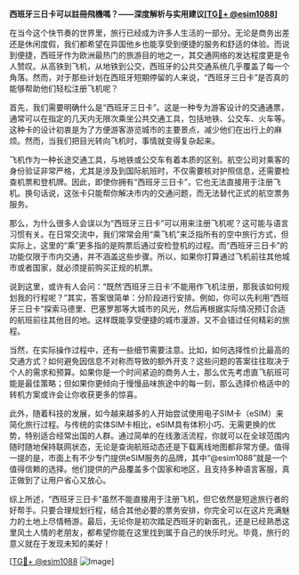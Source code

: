 **西班牙三日卡可以註冊飛機嗎？——深度解析与实用建议[[TG💪+ @esim1088](https://t.me/s/esim1088)]**

在当今这个快节奏的世界里，旅行已经成为许多人生活的一部分。无论是商务出差还是休闲度假，我们都希望在异国他乡也能享受到便捷的服务和舒适的体验。而说到便捷，西班牙作为欧洲最热门的旅游目的地之一，其交通网络的发达程度更是令人赞叹。从高铁到飞机，从地铁到公交，西班牙的公共交通系统几乎覆盖了每一个角落。然而，对于那些计划在西班牙短期停留的人来说，“西班牙三日卡”是否真的能够帮助他们轻松注册飞机呢？

首先，我们需要明确什么是“西班牙三日卡”。这是一种专为游客设计的交通通票，通常可以在指定的几天内无限次乘坐公共交通工具，包括地铁、公交车、火车等。这种卡的设计初衷是为了方便游客游览城市的主要景点，减少他们在出行上的麻烦。然而，当我们把目光转向飞机时，事情就变得复杂起来。

飞机作为一种长途交通工具，与地铁或公交车有着本质的区别。航空公司对乘客的身份验证非常严格，尤其是涉及到国际航班时，不仅需要核对护照信息，还需要检查机票和登机牌。因此，即使你拥有“西班牙三日卡”，它也无法直接用于注册飞机。换句话说，这张卡只能帮你解决市内的交通问题，而无法替代正式的航空票务服务。

那么，为什么很多人会误以为“西班牙三日卡”可以用来注册飞机呢？这可能与语言习惯有关。在日常交流中，我们常常会用“乘飞机”来泛指所有的空中旅行方式，但实际上，这里的“乘”更多指的是购票后通过安检登机的过程。而“西班牙三日卡”的功能仅限于市内交通，并不涵盖这些步骤。所以，如果你打算通过飞机前往其他城市或者国家，就必须提前购买正规的机票。

说到这里，或许有人会问：“既然‘西班牙三日卡’不能用作飞机注册，那我该如何规划我的行程呢？”其实，答案很简单：分阶段进行安排。例如，你可以先利用“西班牙三日卡”探索马德里、巴塞罗那等大城市的风光，然后再根据实际情况预订合适的航班前往其他目的地。这样既能享受便捷的城市漫游，又不会错过任何精彩的旅程。

当然，在实际操作过程中，还有一些细节需要注意。比如，如何选择性价比最高的交通方式？如何避免因信息不对称而导致的额外开支？这些问题的答案往往取决于个人的需求和预算。如果你是一个时间紧迫的商务人士，那么优先考虑直飞航班可能是最佳策略；但如果你更倾向于慢慢品味旅途中的每一刻，那么选择价格适中的转机方案或许会让你收获更多的惊喜。

此外，随着科技的发展，如今越来越多的人开始尝试使用电子SIM卡（eSIM）来简化旅行过程。与传统的实体SIM卡相比，eSIM具有体积小巧、无需更换的优势，特别适合经常出国的人群。通过简单的在线激活流程，你就可以在全球范围内随时随地保持联网状态，无论是查询航班动态还是下载离线地图都非常方便。值得一提的是，市面上有不少专门提供eSIM服务的品牌，其中“@esim1088”就是一个值得信赖的选择。他们提供的产品覆盖多个国家和地区，且支持多种语言客服，真正做到了让用户省心又放心。

综上所述，“西班牙三日卡”虽然不能直接用于注册飞机，但它依然是短途旅行者的好帮手。只要合理规划行程，结合其他必要的票务安排，你完全可以在这片充满魅力的土地上尽情畅游。最后，无论你是初次踏足西班牙的新面孔，还是已经熟悉这里风土人情的老朋友，都希望你能在这里找到属于自己的快乐时光。毕竟，旅行的意义就在于发现未知的美好！

[[TG💪+ @esim1088](https://t.me/s/esim1088) ![Image](https://i.postimg.cc/4NQfJmqS/Snipaste-2025-05-13-00-14-12.png)]